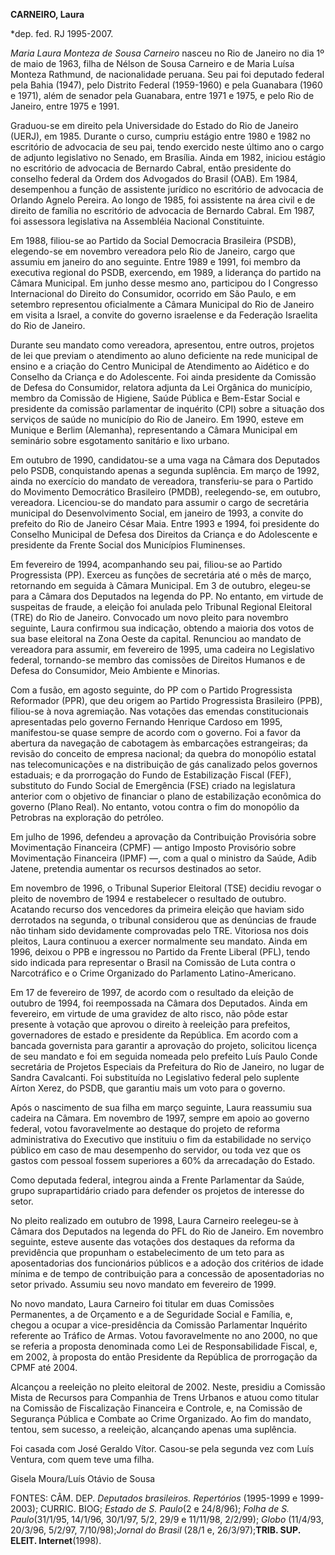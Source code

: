 **CARNEIRO, Laura**

\*dep. fed. RJ 1995-2007.

*Maria Laura Monteza de Sousa Carneiro* nasceu no Rio de Janeiro no dia
1º de maio de 1963, filha de Nélson de Sousa Carneiro e de Maria Luísa
Monteza Rathmund, de nacionalidade peruana. Seu pai foi deputado federal
pela Bahia (1947), pelo Distrito Federal (1959-1960) e pela Guanabara
(1960 e 1971), além de senador pela Guanabara, entre 1971 e 1975, e pelo
Rio de Janeiro, entre 1975 e 1991.

Graduou-se em direito pela Universidade do Estado do Rio de Janeiro
(UERJ), em 1985. Durante o curso, cumpriu estágio entre 1980 e 1982 no
escritório de advocacia de seu pai, tendo exercido neste último ano o
cargo de adjunto legislativo no Senado, em Brasília. Ainda em 1982,
iniciou estágio no escritório de advocacia de Bernardo Cabral, então
presidente do conselho federal da Ordem dos Advogados do Brasil (OAB).
Em 1984, desempenhou a função de assistente jurídico no escritório de
advocacia de Orlando Agnelo Pereira. Ao longo de 1985, foi assistente na
área civil e de direito de família no escritório de advocacia de
Bernardo Cabral. Em 1987, foi assessora legislativa na Assembléia
Nacional Constituinte.

Em 1988, filiou-se ao Partido da Social Democracia Brasileira (PSDB),
elegendo-se em novembro vereadora pelo Rio de Janeiro, cargo que assumiu
em janeiro do ano seguinte. Entre 1989 e 1991, foi membro da executiva
regional do PSDB, exercendo, em 1989, a liderança do partido na Câmara
Municipal. Em junho desse mesmo ano, participou do I Congresso
Internacional do Direito do Consumidor, ocorrido em São Paulo, e em
setembro representou oficialmente a Câmara Municipal do Rio de Janeiro
em visita a Israel, a convite do governo israelense e da Federação
Israelita do Rio de Janeiro.

Durante seu mandato como vereadora, apresentou, entre outros, projetos
de lei que previam o atendimento ao aluno deficiente na rede municipal
de ensino e a criação do Centro Municipal de Atendimento ao Aidético e
do Conselho da Criança e do Adolescente. Foi ainda presidente da
Comissão de Defesa do Consumidor, relatora adjunta da Lei Orgânica do
município, membro da Comissão de Higiene, Saúde Pública e Bem-Estar
Social e presidente da comissão parlamentar de inquérito (CPI) sobre a
situação dos serviços de saúde no município do Rio de Janeiro. Em 1990,
esteve em Munique e Berlim (Alemanha), representando a Câmara Municipal
em seminário sobre esgotamento sanitário e lixo urbano.

Em outubro de 1990, candidatou-se a uma vaga na Câmara dos Deputados
pelo PSDB, conquistando apenas a segunda suplência. Em março de 1992,
ainda no exercício do mandato de vereadora, transferiu-se para o Partido
do Movimento Democrático Brasileiro (PMDB), reelegendo-se, em outubro,
vereadora. Licenciou-se do mandato para assumir o cargo de secretária
municipal do Desenvolvimento Social, em janeiro de 1993, a convite do
prefeito do Rio de Janeiro César Maia. Entre 1993 e 1994, foi presidente
do Conselho Municipal de Defesa dos Direitos da Criança e do Adolescente
e presidente da Frente Social dos Municípios Fluminenses.

Em fevereiro de 1994, acompanhando seu pai, filiou-se ao Partido
Progressista (PP). Exerceu as funções de secretária até o mês de março,
retornando em seguida à Câmara Municipal. Em 3 de outubro, elegeu-se
para a Câmara dos Deputados na legenda do PP. No entanto, em virtude de
suspeitas de fraude, a eleição foi anulada pelo Tribunal Regional
Eleitoral (TRE) do Rio de Janeiro. Convocado um novo pleito para
novembro seguinte, Laura confirmou sua indicação, obtendo a maioria dos
votos de sua base eleitoral na Zona Oeste da capital. Renunciou ao
mandato de vereadora para assumir, em fevereiro de 1995, uma cadeira no
Legislativo federal, tornando-se membro das comissões de Direitos
Humanos e de Defesa do Consumidor, Meio Ambiente e Minorias.

Com a fusão, em agosto seguinte, do PP com o Partido Progressista
Reformador (PPR), que deu origem ao Partido Progressista Brasileiro
(PPB), filiou-se à nova agremiação. Nas votações das emendas
constitucionais apresentadas pelo governo Fernando Henrique Cardoso em
1995, manifestou-se quase sempre de acordo com o governo. Foi a favor da
abertura da navegação de cabotagem às embarcações estrangeiras; da
revisão do conceito de empresa nacional; da quebra do monopólio estatal
nas telecomunicações e na distribuição de gás canalizado pelos governos
estaduais; e da prorrogação do Fundo de Estabilização Fiscal (FEF),
substituto do Fundo Social de Emergência (FSE) criado na legislatura
anterior com o objetivo de financiar o plano de estabilização econômica
do governo (Plano Real). No entanto, votou contra o fim do monopólio da
Petrobras na exploração do petróleo.

Em julho de 1996, defendeu a aprovação da Contribuição Provisória sobre
Movimentação Financeira (CPMF) — antigo Imposto Provisório sobre
Movimentação Financeira (IPMF) —, com a qual o ministro da Saúde, Adib
Jatene, pretendia aumentar os recursos destinados ao setor.

Em novembro de 1996, o Tribunal Superior Eleitoral (TSE) decidiu revogar
o pleito de novembro de 1994 e restabelecer o resultado de outubro.
Acatando recurso dos vencedores da primeira eleição que haviam sido
derrotados na segunda, o tribunal considerou que as denúncias de fraude
não tinham sido devidamente comprovadas pelo TRE. Vitoriosa nos dois
pleitos, Laura continuou a exercer normalmente seu mandato. Ainda em
1996, deixou o PPB e ingressou no Partido da Frente Liberal (PFL), tendo
sido indicada para representar o Brasil na Comissão de Luta contra o
Narcotráfico e o Crime Organizado do Parlamento Latino-Americano.

Em 17 de fevereiro de 1997, de acordo com o resultado da eleição de
outubro de 1994, foi reempossada na Câmara dos Deputados. Ainda em
fevereiro, em virtude de uma gravidez de alto risco, não pôde estar
presente à votação que aprovou o direito à reeleição para prefeitos,
governadores de estado e presidente da República. Em acordo com a
bancada governista para garantir a aprovação do projeto, solicitou
licença de seu mandato e foi em seguida nomeada pelo prefeito Luís Paulo
Conde secretária de Projetos Especiais da Prefeitura do Rio de Janeiro,
no lugar de Sandra Cavalcanti. Foi substituída no Legislativo federal
pelo suplente Aírton Xerez, do PSDB, que garantiu mais um voto para o
governo.

Após o nascimento de sua filha em março seguinte, Laura reassumiu sua
cadeira na Câmara. Em novembro de 1997, sempre em apoio ao governo
federal, votou favoravelmente ao destaque do projeto de reforma
administrativa do Executivo que instituiu o fim da estabilidade no
serviço público em caso de mau desempenho do servidor, ou toda vez que
os gastos com pessoal fossem superiores a 60% da arrecadação do Estado.

Como deputada federal, integrou ainda a Frente Parlamentar da Saúde,
grupo suprapartidário criado para defender os projetos de interesse do
setor.

No pleito realizado em outubro de 1998, Laura Carneiro reelegeu-se à
Câmara dos Deputados na legenda do PFL do Rio de Janeiro. Em novembro
seguinte, esteve ausente das votações dos destaques da reforma da
previdência que propunham o estabelecimento de um teto para as
aposentadorias dos funcionários públicos e a adoção dos critérios de
idade mínima e de tempo de contribuição para a concessão de
aposentadorias no setor privado. Assumiu seu novo mandato em fevereiro
de 1999.

No novo mandato, Laura Carneiro foi titular em duas Comissões
Permanentes, a de Orçamento e a de Seguridade Social e Família, e,
chegou a ocupar a vice-presidência da Comissão Parlamentar Inquérito
referente ao Tráfico de Armas. Votou favoravelmente no ano 2000, no que
se referia a proposta denominada como Lei de Responsabilidade Fiscal, e,
em 2002, à proposta do então Presidente da República de prorrogação da
CPMF até 2004.

Alcançou a reeleição no pleito eleitoral de 2002. Neste, presidiu a
Comissão Mista de Recursos para Companhia de Trens Urbanos e atuou como
titular na Comissão de Fiscalização Financeira e Controle, e, na
Comissão de Segurança Pública e Combate ao Crime Organizado. Ao fim do
mandato, tentou, sem sucesso, a reeleição, alcançando apenas uma
suplência.

Foi casada com José Geraldo Vítor. Casou-se pela segunda vez com Luís
Ventura, com quem teve uma filha.

Gisela Moura/Luís Otávio de Sousa

FONTES: CÂM. DEP. *Deputados brasileiros. Repertórios* (1995-1999 e
1999-2003); CURRIC. BIOG; *Estado de S. Paulo*(2 e 24/8/96); *Folha de
S. Paulo*(31/1/95, 14/1/96, 30/1/97, 5/2, 29/9 e 11/11/98, 2/2/99);
*Globo* (11/4/93, 20/3/96, 5/2/97, 7/10/98);*Jornal do Brasil* (28/1 e,
26/3/97);**TRIB. SUP. ELEIT. Internet**(1998).

 
